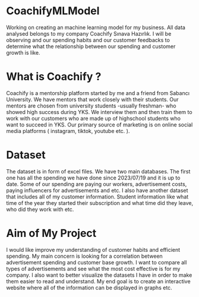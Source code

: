 # CoachifyMLModel
Working on creating an machine learning model for my business. All data analysed belongs to my company Coachify Sınava Hazırlık. I will be observing and our spending habits and our customer feedbacks to determine what the relationship between our spending and customer growth is like.
# What is Coachify ?
Coachify is a mentorship platform started by me and a friend from Sabancı University. We have mentors that work closely with their students. Our mentors are chosen from university students -usually freshman- who showed high success during YKS. We interview them and then train them to work with our customers who are made up of highschool students who want to succeed in YKS. Our primary source of marketing is on online social media platforms ( instagram, tiktok, youtube etc. ).

# Dataset
The dataset is in form of excel files. We have two main databases. The first one has all the spending we have done since 2023/07/19 and it is up to date. Some of our spending are paying our workers, advertisement costs, paying influencers for advertisements and etc. I also have another dataset that includes all of my customer information. Student information like what time of the year they started their subscription and what time did they leave, who did they work with etc. 

# Aim of My Project
I would like improve my understanding of customer habits and efficient spending. My main concern is looking for a correlation between advertisement spending and customer base growth. I want to compare all types of advertisements and see what the most cost effective is for my company. I also want to better visualize the datasets I have in order to make them easier to read and understand. My end goal is to create an interactive website where all of the information can be displayed in graphs etc. 


